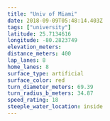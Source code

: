 ```yaml
---
title: "Univ of Miami"
date: 2018-09-09T05:48:14.403Z
tags: ["university"]
latitude: 25.7134616
longitude: -80.2823749
elevation_meters:
distance_meters: 400
lap_lanes: 8
home_lanes: 8
surface_type: artificial
surface_color: red
turn_diameter_meters: 69.39
turn_radius_b_meters: 34.87
speed_rating: 18
steeple_water_location: inside
---
```


<!--more-->
